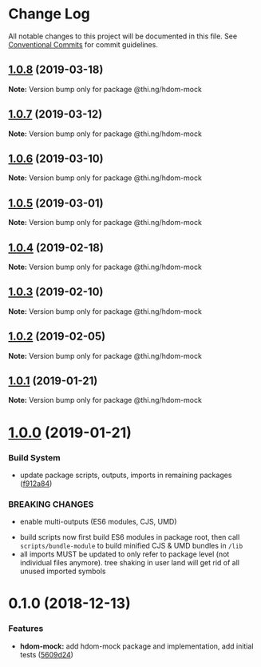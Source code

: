 # Change Log

All notable changes to this project will be documented in this file.
See [Conventional Commits](https://conventionalcommits.org) for commit guidelines.

## [1.0.8](https://github.com/thi-ng/umbrella/compare/@thi.ng/hdom-mock@1.0.7...@thi.ng/hdom-mock@1.0.8) (2019-03-18)

**Note:** Version bump only for package @thi.ng/hdom-mock





## [1.0.7](https://github.com/thi-ng/umbrella/compare/@thi.ng/hdom-mock@1.0.6...@thi.ng/hdom-mock@1.0.7) (2019-03-12)

**Note:** Version bump only for package @thi.ng/hdom-mock





## [1.0.6](https://github.com/thi-ng/umbrella/compare/@thi.ng/hdom-mock@1.0.5...@thi.ng/hdom-mock@1.0.6) (2019-03-10)

**Note:** Version bump only for package @thi.ng/hdom-mock





## [1.0.5](https://github.com/thi-ng/umbrella/compare/@thi.ng/hdom-mock@1.0.4...@thi.ng/hdom-mock@1.0.5) (2019-03-01)

**Note:** Version bump only for package @thi.ng/hdom-mock





## [1.0.4](https://github.com/thi-ng/umbrella/compare/@thi.ng/hdom-mock@1.0.3...@thi.ng/hdom-mock@1.0.4) (2019-02-18)

**Note:** Version bump only for package @thi.ng/hdom-mock





## [1.0.3](https://github.com/thi-ng/umbrella/compare/@thi.ng/hdom-mock@1.0.2...@thi.ng/hdom-mock@1.0.3) (2019-02-10)

**Note:** Version bump only for package @thi.ng/hdom-mock





## [1.0.2](https://github.com/thi-ng/umbrella/compare/@thi.ng/hdom-mock@1.0.1...@thi.ng/hdom-mock@1.0.2) (2019-02-05)

**Note:** Version bump only for package @thi.ng/hdom-mock





## [1.0.1](https://github.com/thi-ng/umbrella/compare/@thi.ng/hdom-mock@1.0.0...@thi.ng/hdom-mock@1.0.1) (2019-01-21)

**Note:** Version bump only for package @thi.ng/hdom-mock





# [1.0.0](https://github.com/thi-ng/umbrella/compare/@thi.ng/hdom-mock@0.1.5...@thi.ng/hdom-mock@1.0.0) (2019-01-21)


### Build System

* update package scripts, outputs, imports in remaining packages ([f912a84](https://github.com/thi-ng/umbrella/commit/f912a84))


### BREAKING CHANGES

* enable multi-outputs (ES6 modules, CJS, UMD)

- build scripts now first build ES6 modules in package root, then call
  `scripts/bundle-module` to build minified CJS & UMD bundles in `/lib`
- all imports MUST be updated to only refer to package level
  (not individual files anymore). tree shaking in user land will get rid of
  all unused imported symbols


# 0.1.0 (2018-12-13)


### Features

* **hdom-mock:** add hdom-mock package and implementation, add initial tests ([5609d24](https://github.com/thi-ng/umbrella/commit/5609d24))
